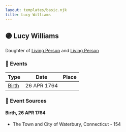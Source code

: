 ```yaml
---
layout: templates/basic.njk
title: Lucy Williams
---
```

## 🟣 Lucy Williams

Daughter of [Living Person](/people/5/55971024) and [Living Person](/people/6/62871690)

### 📆 Events

Type | Date | Place
------ | ------ | ------
[Birth](#event-9703888a-61c0-49ef-8a0b-22288ad9cbb7) | 26 APR 1764 |

### 📰 Event Sources

#### <a id="event-9703888a-61c0-49ef-8a0b-22288ad9cbb7"></a> Birth, 26 APR 1764
* The Town and City of Waterbury, Connecticut  - 154